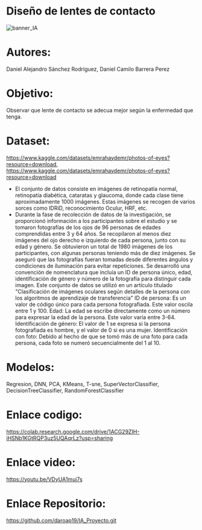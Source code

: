 # Diseño de lentes de contacto
![banner_IA](https://github.com/daroap19/IA_Proyecto/assets/131118045/8ec68b8d-2560-4896-b09c-69ef6462d3b6)
# Autores: 
Daniel Alejandro Sánchez Rodríguez, Daniel Camilo Barrera Perez
# Objetivo: 
Observar que lente de contacto se adecua mejor según la enfermedad que tenga.
# Dataset: 
https://www.kaggle.com/datasets/emrahaydemr/photos-of-eyes?resource=download, https://www.kaggle.com/datasets/emrahaydemr/photos-of-eyes?resource=download
* El conjunto de datos consiste en imágenes de retinopatía normal, retinopatía diabética, cataratas y glaucoma, donde cada clase tiene aproximadamente 1000 imágenes. Estas imágenes se recogen de varios sorces como IDRiD, reconocimiento Oculur, HRF, etc.
* Durante la fase de recolección de datos de la investigación, se proporcionó información a los participantes sobre el estudio y se tomaron fotografías de los ojos de 96 personas de edades comprendidas entre 3 y 64 años. Se recopilaron al menos diez imágenes del ojo derecho e izquierdo de cada persona, junto con su edad y género. Se obtuvieron un total de 1980 imágenes de los participantes, con algunas personas teniendo más de diez imágenes. Se aseguró que las fotografías fueran tomadas desde diferentes ángulos y condiciones de iluminación para evitar repeticiones. Se desarrolló una convención de nomenclatura que incluía un ID de persona único, edad, identificación de género y número de la fotografía para distinguir cada imagen. Este conjunto de datos se utilizó en un artículo titulado "Clasificación de imágenes oculares según detalles de la persona con los algoritmos de aprendizaje de transferencia"
ID de persona: Es un valor de código único para cada persona fotografiada. Este valor oscila entre 1 y 100.
Edad: La edad se escribe directamente como un número para expresar la edad de la persona. Este valor varía entre 3-64.
Identificación de género: El valor de 1 se expresa si la persona fotografiada es hombre, y el valor de 0 si es una mujer.
Identificación con foto: Debido al hecho de que se tomó más de una foto para cada persona, cada foto se numeró secuencialmente del 1 al 10.
# Modelos: 
Regresion, DNN, PCA, KMeans, T-sne, SuperVectorClassifier, DecisionTreeClassifier, RandomForestClassifier
# Enlace codigo:
https://colab.research.google.com/drive/1ACG29ZIH-iHSNb1KGtRQP3uz5UQAqrLz?usp=sharing
# Enlace video:
https://youtu.be/VDyUA1muj7s
# Enlace Repositorio: 
https://github.com/daroap19/IA_Proyecto.git 

